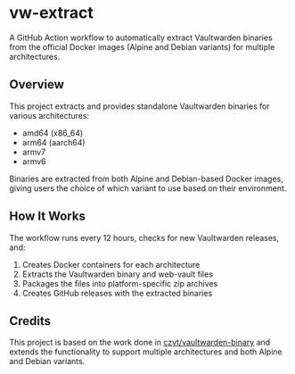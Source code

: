 # vw-extract

A GitHub Action workflow to automatically extract Vaultwarden binaries from the official Docker images (Alpine and Debian variants) for multiple architectures.

## Overview

This project extracts and provides standalone Vaultwarden binaries for various architectures:
- amd64 (x86_64)
- arm64 (aarch64)
- armv7
- armv6

Binaries are extracted from both Alpine and Debian-based Docker images, giving users the choice of which variant to use based on their environment.

## How It Works

The workflow runs every 12 hours, checks for new Vaultwarden releases, and:
1. Creates Docker containers for each architecture
2. Extracts the Vaultwarden binary and web-vault files
3. Packages the files into platform-specific zip archives
4. Creates GitHub releases with the extracted binaries

## Credits

This project is based on the work done in [czyt/vaultwarden-binary](https://github.com/czyt/vaultwarden-binary) and extends the functionality to support multiple architectures and both Alpine and Debian variants.